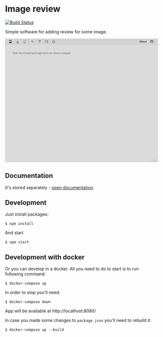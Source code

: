 # Image review

[![Build Status](https://travis-ci.org/artemdemo/imgreview.svg?branch=master)](https://travis-ci.org/artemdemo/imgreview)

Simple software for adding review for some image.

![IMG review - functionality](screenshots/imgreview_functionality.gif)

## Documentation

It's stored separately - [open documentation](./documentation/README.md).

## Development

Just install packages:

```
$ npm install
```

And start

```
$ npm start
```

## Development with docker

Or you can develop in a docker.
All you need to do to start is to run following command:

```
$ docker-compose up
```

In order to stop you'll need:

```
$ docker-compose down
```

App will be available at http://localhost:8080/

In case you made some changes to `package.json` you'll need to rebuild it:

```
$ docker-compose up --build
```
